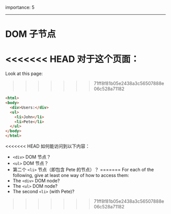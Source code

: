 importance: 5

---

# DOM 子节点

<<<<<<< HEAD
对于这个页面：
=======
Look at this page:
>>>>>>> 71ff8f81b05e2438a3c56507888e06c528a71182

```html
<html>
<body>
  <div>Users:</div>
  <ul>
    <li>John</li>
    <li>Pete</li>
  </ul>
</body>
</html>
```

<<<<<<< HEAD
如何能访问到以下内容：
- `<div>` DOM 节点？
-  `<ul>` DOM 节点？
-  第二个 `<li>` 节点（即包含 Pete 的节点）？
=======
For each of the following, give at least one way of how to access them:
- The `<div>` DOM node?
- The `<ul>` DOM node?
- The second `<li>` (with Pete)?
>>>>>>> 71ff8f81b05e2438a3c56507888e06c528a71182

